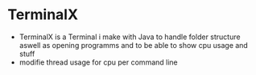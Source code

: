 # TerminalX

- TerminalX is a Terminal i make with Java to handle folder structure aswell as opening programms and to be able to show cpu usage and stuff
- modifie thread usage for cpu per command line
